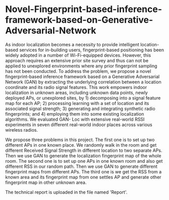 # Novel-Fingerprint-based-inference-framework-based-on-Generative-Adversarial-Network

As indoor localization becomes a necessity to provide intelligent location-based services for in-building users, fingerprint-based positioning has been widely adopted in a number of Wi-Fi-equipped devices. However, this approach requires an extensive prior site survey and thus can not be applied to unexplored environments where any prior fingerprint sampling has not been conducted. To address the problem, we propose a novel fingerprint-based inference framework based on a Generative Adversarial Network (GAN) by extracting the underlying correlation between a location coordinate and its radio signal features. This work empowers indoor localization in unknown areas, including unknown data points, newly deployed APs, or unexplored sites, by 1) decomposing into a signal feature map for each AP; 2) processing learning with a set of location and its associated signal strength; 3) generating and integrating synthetic radio fingerprints; and 4) employing them into some existing localization algorithms. We evaluated GAN- Loc with extensive real-world RSSI experiments in seven different real-world indoor places across various wireless radios.

We propose three problems in this project. The first one is to set up two different APs in one known place. We randomly walk in the room and get different Received Signal Strength in different location to two separate APs. Then we use GAN to generate the localization fingerprint map of the whole room. 
The second one is to set up one APs in one known room and also get different RSS in our random path. Then we use GAN to generate different fingerprint maps from different APs. 
The third one is we get the RSS from a known area and its fingerprint map from one settles AP and generate other fingerprint map in other unknown area. 

The technical report is uploaded in the file named 'Report'.
